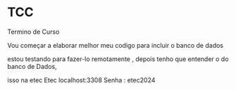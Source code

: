# TCC
 Termino de Curso

 Vou começar a elaborar melhor meu codigo para incluir o banco de dados 

 estou testando para fazer-lo remotamente , depois tenho que entender o do banco de Dados, 
 

isso na etec 
Etec localhost:3308
Senha : etec2024